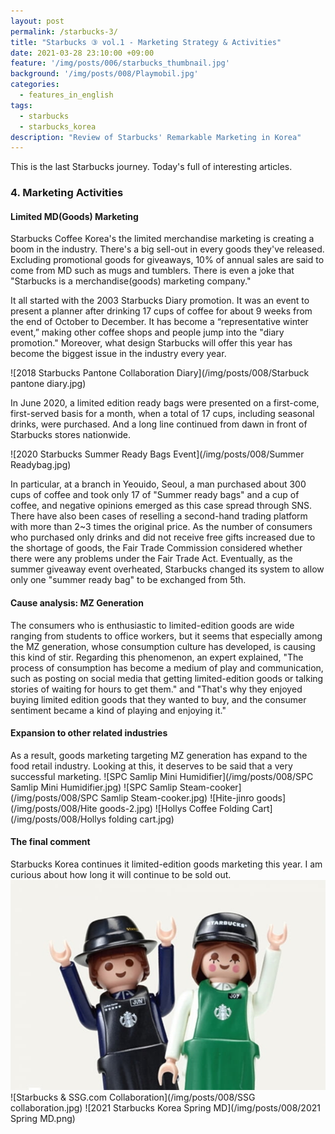 ```yaml
---
layout: post
permalink: /starbucks-3/
title: "Starbucks ③ vol.1 - Marketing Strategy & Activities"
date: 2021-03-28 23:10:00 +09:00
feature: '/img/posts/006/starbucks_thumbnail.jpg'
background: '/img/posts/008/Playmobil.jpg'
categories:
  - features_in_english
tags:
  - starbucks
  - starbucks_korea
description: "Review of Starbucks' Remarkable Marketing in Korea"
---
```


This is the last Starbucks journey. Today's full of interesting articles.

### 4. Marketing Activities

#### Limited MD(Goods) Marketing
Starbucks Coffee Korea's the limited merchandise marketing is creating a boom in the industry. There's a big sell-out in every goods they've released. Excluding promotional goods for giveaways, 10% of annual sales are said to come from MD such as mugs and tumblers. There is even a joke that "Starbucks is a merchandise(goods) marketing company."

It all started with the 2003 Starbucks Diary promotion. It was an event to present a planner after drinking 17 cups of coffee for about 9 weeks from the end of October to December. It has become a “representative winter event,” making other coffee shops and people jump into the "diary promotion." Moreover, what design Starbucks will offer this year has become the biggest issue in the industry every year.

![2018 Starbucks Pantone Collaboration Diary](/img/posts/008/Starbuck pantone diary.jpg)

In June 2020, a limited edition ready bags were presented on a first-come, first-served basis for a month, when a total of 17 cups, including seasonal drinks, were purchased. And a long line continued from dawn in front of Starbucks stores nationwide.

![2020 Starbucks Summer Ready Bags Event](/img/posts/008/Summer Readybag.jpg)

In particular, at a branch in Yeouido, Seoul, a man purchased about 300 cups of coffee and took only 17 of "Summer ready bags" and a cup of coffee, and negative opinions emerged as this case spread through SNS. There have also been cases of reselling a second-hand trading platform with more than 2~3 times the original price. As the number of consumers who purchased only drinks and did not receive free gifts increased due to the shortage of goods, the Fair Trade Commission considered whether there were any problems under the Fair Trade Act. Eventually, as the summer giveaway event overheated, Starbucks changed its system to allow only one "summer ready bag" to be exchanged from 5th.

#### Cause analysis: MZ Generation

The consumers who is enthusiastic to limited-edition goods are wide ranging from students to office workers, but it seems that especially among the MZ generation, whose consumption culture has developed, is causing this kind of stir.
Regarding this phenomenon, an expert explained, "The process of consumption has become a medium of play and communication, such as posting on social media that getting limited-edition goods or talking stories of waiting for hours to get them." and "That's why they enjoyed buying limited edition goods that they wanted to buy, and the consumer sentiment became a kind of playing and enjoying it."

#### Expansion to other related industries

As a result, goods marketing targeting MZ generation has expand to the food retail industry. Looking at this, it deserves to be said that a very successful marketing.
![SPC Samlip Mini Humidifier](/img/posts/008/SPC Samlip Mini Humidifier.jpg)
![SPC Samlip Steam-cooker](/img/posts/008/SPC Samlip Steam-cooker.jpg)
![Hite-jinro goods](/img/posts/008/Hite goods-2.jpg)
![Hollys Coffee Folding Cart](/img/posts/008/Hollys folding cart.jpg)

#### The final comment

Starbucks Korea continues it limited-edition goods marketing this year. I am curious about how long it will continue to be sold out.
![Starbucks & Playmobil Collaboration](/img/posts/008/Playmobil.jpg)
![Starbucks & SSG.com Collaboration](/img/posts/008/SSG collaboration.jpg)
![2021 Starbucks Korea Spring MD](/img/posts/008/2021 Spring MD.png)
